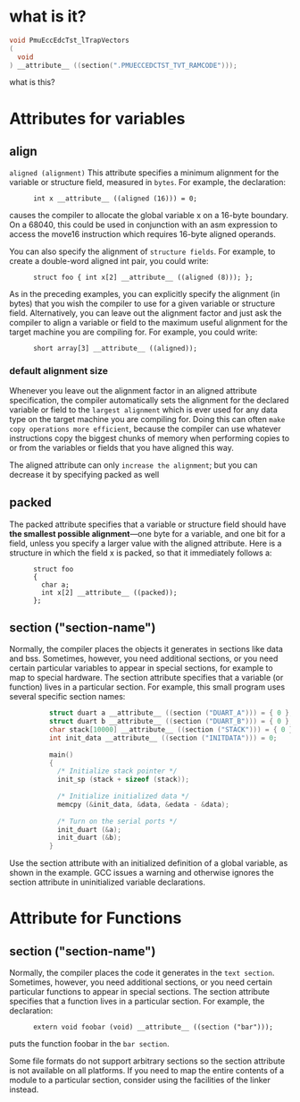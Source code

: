 # what is it?
```c
void PmuEccEdcTst_lTrapVectors
(
  void
) __attribute__ ((section(".PMUECCEDCTST_TVT_RAMCODE")));
```
what is this?

# Attributes for variables

## align
`aligned (alignment)`
This attribute specifies a minimum alignment for the variable or structure field, measured in `bytes`. For example, the declaration:

          int x __attribute__ ((aligned (16))) = 0;
     
causes the compiler to allocate the global variable x on a 16-byte boundary. On a 68040, this could be used in conjunction with an asm expression to access the move16 instruction which requires 16-byte aligned operands.

You can also specify the alignment of `structure fields`. For example, to create a double-word aligned int pair, you could write:

          struct foo { int x[2] __attribute__ ((aligned (8))); };

As in the preceding examples, you can explicitly specify the alignment (in bytes) that you wish the compiler to use for a given variable or structure field. Alternatively, you can leave out the alignment factor and just ask the compiler to align a variable or field to the maximum useful alignment for the target machine you are compiling for. For example, you could write:

          short array[3] __attribute__ ((aligned));

### default alignment size     

Whenever you leave out the alignment factor in an aligned attribute specification, the compiler automatically sets the alignment for the declared variable or field to the `largest alignment` which is ever used for any data type on the target machine you are compiling for. Doing this can often `make copy operations more efficient`, because the compiler can use whatever instructions copy the biggest chunks of memory when performing copies to or from the variables or fields that you have aligned this way.

The aligned attribute can only `increase the alignment`; but you can decrease it by specifying packed as well


## packed
The packed attribute specifies that a variable or structure field should have **the smallest possible alignment**—one byte for a variable, and one bit for a field, unless you specify a larger value with the aligned attribute.
Here is a structure in which the field x is packed, so that it immediately follows a:

          struct foo
          {
            char a;
            int x[2] __attribute__ ((packed));
          };
     
## section ("section-name")
Normally, the compiler places the objects it generates in sections like data and bss. Sometimes, however, you need additional sections, or you need certain particular variables to appear in special sections, for example to map to special hardware. The section attribute specifies that a variable (or function) lives in a particular section. For example, this small program uses several specific section names:

```c
          struct duart a __attribute__ ((section ("DUART_A"))) = { 0 };
          struct duart b __attribute__ ((section ("DUART_B"))) = { 0 };
          char stack[10000] __attribute__ ((section ("STACK"))) = { 0 };
          int init_data __attribute__ ((section ("INITDATA"))) = 0;
          
          main()
          {
            /* Initialize stack pointer */
            init_sp (stack + sizeof (stack));
          
            /* Initialize initialized data */
            memcpy (&init_data, &data, &edata - &data);
          
            /* Turn on the serial ports */
            init_duart (&a);
            init_duart (&b);
          }
```

Use the section attribute with an initialized definition of a global variable, as shown in the example. GCC issues a warning and otherwise ignores the section attribute in uninitialized variable declarations.

# Attribute for Functions

## section ("section-name")
Normally, the compiler places the code it generates in the `text section`. Sometimes, however, you need additional sections, or you need certain particular functions to appear in special sections. The section attribute specifies that a function lives in a particular section. For example, the declaration:
          
          extern void foobar (void) __attribute__ ((section ("bar")));
     
puts the function foobar in the `bar section`.

Some file formats do not support arbitrary sections so the section attribute is not available on all platforms. If you need to map the entire contents of a module to a particular section, consider using the facilities of the linker instead. 